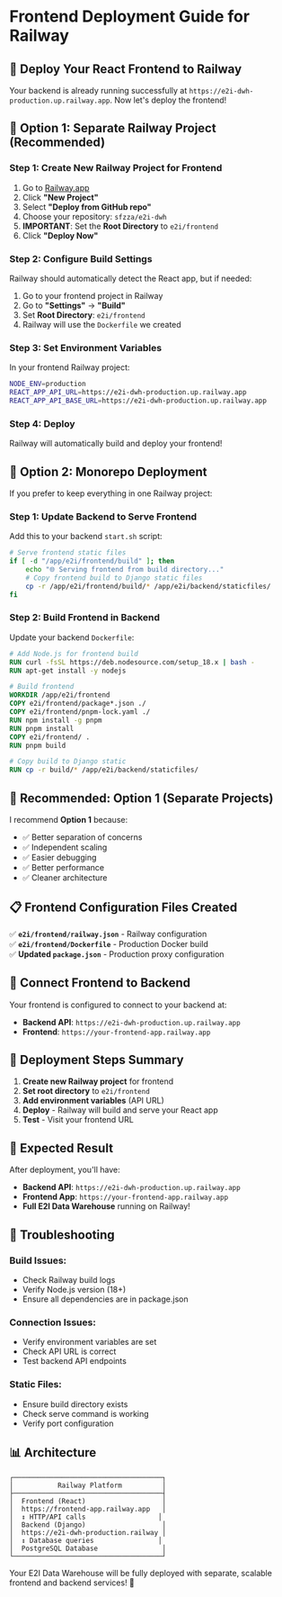# Frontend Deployment Guide for Railway

## 🎯 **Deploy Your React Frontend to Railway**

Your backend is already running successfully at `https://e2i-dwh-production.up.railway.app`. Now let's deploy the frontend!

## 🚀 **Option 1: Separate Railway Project (Recommended)**

### **Step 1: Create New Railway Project for Frontend**

1. Go to [Railway.app](https://railway.app)
2. Click **"New Project"**
3. Select **"Deploy from GitHub repo"**
4. Choose your repository: `sfzza/e2i-dwh`
5. **IMPORTANT**: Set the **Root Directory** to `e2i/frontend`
6. Click **"Deploy Now"**

### **Step 2: Configure Build Settings**

Railway should automatically detect the React app, but if needed:

1. Go to your frontend project in Railway
2. Go to **"Settings"** → **"Build"**
3. Set **Root Directory**: `e2i/frontend`
4. Railway will use the `Dockerfile` we created

### **Step 3: Set Environment Variables**

In your frontend Railway project:

```bash
NODE_ENV=production
REACT_APP_API_URL=https://e2i-dwh-production.up.railway.app
REACT_APP_API_BASE_URL=https://e2i-dwh-production.up.railway.app
```

### **Step 4: Deploy**

Railway will automatically build and deploy your frontend!

## 🔧 **Option 2: Monorepo Deployment**

If you prefer to keep everything in one Railway project:

### **Step 1: Update Backend to Serve Frontend**

Add this to your backend `start.sh` script:

```bash
# Serve frontend static files
if [ -d "/app/e2i/frontend/build" ]; then
    echo "🌐 Serving frontend from build directory..."
    # Copy frontend build to Django static files
    cp -r /app/e2i/frontend/build/* /app/e2i/backend/staticfiles/
fi
```

### **Step 2: Build Frontend in Backend**

Update your backend `Dockerfile`:

```dockerfile
# Add Node.js for frontend build
RUN curl -fsSL https://deb.nodesource.com/setup_18.x | bash -
RUN apt-get install -y nodejs

# Build frontend
WORKDIR /app/e2i/frontend
COPY e2i/frontend/package*.json ./
COPY e2i/frontend/pnpm-lock.yaml ./
RUN npm install -g pnpm
RUN pnpm install
COPY e2i/frontend/ .
RUN pnpm build

# Copy build to Django static
RUN cp -r build/* /app/e2i/backend/staticfiles/
```

## 🎯 **Recommended: Option 1 (Separate Projects)**

I recommend **Option 1** because:
- ✅ Better separation of concerns
- ✅ Independent scaling
- ✅ Easier debugging
- ✅ Better performance
- ✅ Cleaner architecture

## 📋 **Frontend Configuration Files Created**

✅ **`e2i/frontend/railway.json`** - Railway configuration  
✅ **`e2i/frontend/Dockerfile`** - Production Docker build  
✅ **Updated `package.json`** - Production proxy configuration  

## 🔗 **Connect Frontend to Backend**

Your frontend is configured to connect to your backend at:
- **Backend API**: `https://e2i-dwh-production.up.railway.app`
- **Frontend**: `https://your-frontend-app.railway.app`

## 🚀 **Deployment Steps Summary**

1. **Create new Railway project** for frontend
2. **Set root directory** to `e2i/frontend`
3. **Add environment variables** (API URL)
4. **Deploy** - Railway will build and serve your React app
5. **Test** - Visit your frontend URL

## 🎉 **Expected Result**

After deployment, you'll have:
- **Backend API**: `https://e2i-dwh-production.up.railway.app`
- **Frontend App**: `https://your-frontend-app.railway.app`
- **Full E2I Data Warehouse** running on Railway!

## 🔧 **Troubleshooting**

### **Build Issues:**
- Check Railway build logs
- Verify Node.js version (18+)
- Ensure all dependencies are in package.json

### **Connection Issues:**
- Verify environment variables are set
- Check API URL is correct
- Test backend API endpoints

### **Static Files:**
- Ensure build directory exists
- Check serve command is working
- Verify port configuration

## 📊 **Architecture**

```
┌─────────────────────────────────────┐
│           Railway Platform          │
├─────────────────────────────────────┤
│  Frontend (React)                   │
│  https://frontend-app.railway.app   │
│  ↕ HTTP/API calls                  │
│  Backend (Django)                   │
│  https://e2i-dwh-production.railway │
│  ↕ Database queries                │
│  PostgreSQL Database                │
└─────────────────────────────────────┘
```

Your E2I Data Warehouse will be fully deployed with separate, scalable frontend and backend services! 🚀
